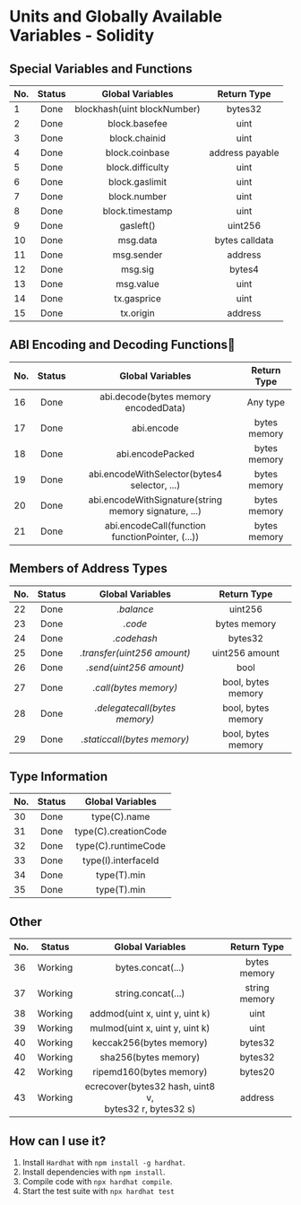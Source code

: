 # Units and Globally Available Variables - Solidity

## Special Variables and Functions

| No. | **Status** |     **Global Variables**    | **Return Type** |
|-----|:----------:|:---------------------------:|:---------------:|
| 1   |    Done    | blockhash(uint blockNumber) | bytes32         |
| 2   |    Done    | block.basefee               | uint            |
| 3   |    Done    | block.chainid               | uint            |
| 4   |    Done    | block.coinbase              | address payable |
| 5   |    Done    | block.difficulty            | uint            |
| 6   |    Done    | block.gaslimit              | uint            |
| 7   |    Done    | block.number                | uint            |
| 8   |    Done    | block.timestamp             | uint            |
| 9   |    Done    | gasleft()                   | uint256         |
| 10  |    Done    | msg.data                    | bytes calldata  |
| 11  |    Done    | msg.sender                  | address         |
| 12  |    Done    | msg.sig                     | bytes4          |
| 13  |    Done    | msg.value                   | uint            |
| 14  |    Done    | tx.gasprice                 | uint            |
| 15  |    Done    | tx.origin                   | address         |

## ABI Encoding and Decoding Functions
| No. | **Status** |                  **Global Variables**                 | **Return Type** |
|-----|:----------:|:-----------------------------------------------------:|:---------------:|
|  16 |    Done    | abi.decode(bytes memory encodedData)                  | Any type        |
|  17 |    Done    | abi.encode                                            | bytes memory    |
|  18 |    Done    | abi.encodePacked                                      | bytes memory    |
|  19 |    Done    | abi.encodeWithSelector(bytes4 selector, ...)          | bytes memory    |
|  20 |    Done    | abi.encodeWithSignature(string memory signature, ...) | bytes memory    |
|  21 |    Done    | abi.encodeCall(function functionPointer, (...))       | bytes memory    |


## Members of Address Types 

| No. | **Status** |            **Global Variables**            |   **Return Type**  |
|-----|:----------:|:------------------------------------------:|:------------------:|
|  22 |    Done    | <address>.balance                          | uint256            |
|  23 |    Done    | <address>.code                             | bytes memory       |
|  24 |    Done    | <address>.codehash                         | bytes32            |
|  25 |    Done    | <address payable>.transfer(uint256 amount) | uint256 amount     |
|  26 |    Done    | <address payable>.send(uint256 amount)     | bool               |
|  27 |    Done    | <address>.call(bytes memory)               | bool, bytes memory |
|  28 |    Done    | <address>.delegatecall(bytes memory)       | bool, bytes memory |
|  29 |    Done    | <address>.staticcall(bytes memory)         | bool, bytes memory |

## Type Information

| No. | **Status** | **Global Variables** |
|-----|:----------:|:--------------------:|
|  30 |    Done    | type(C).name         |
|  31 |    Done    | type(C).creationCode |
|  32 |    Done    | type(C).runtimeCode  |
|  33 |    Done    | type(I).interfaceId  |
|  34 |    Done    | type(T).min          |
|  35 |    Done    | type(T).min          |

## Other

| No. | **Status** |                    **Global Variables**                    | **Return Type** |
|-----|:----------:|:----------------------------------------------------------:|:---------------:|
|  36 |   Working  | bytes.concat(...)                                          | bytes memory    |
|  37 |   Working  | string.concat(...)                                         | string memory   |
|  38 |   Working  | addmod(uint x, uint y, uint k)                             | uint            |
|  39 |   Working  | mulmod(uint x, uint y, uint k)                             | uint            |
|  40 |   Working  | keccak256(bytes memory)                                    | bytes32         |
|  40 |   Working  | sha256(bytes memory)                                       | bytes32         |
|  42 |   Working  | ripemd160(bytes memory)                                    | bytes20         |
|  43 |   Working  | ecrecover(bytes32 hash, uint8 v, <br>bytes32 r, bytes32 s) | address         |

## How can I use it?

1. Install `Hardhat` with `npm install -g hardhat`.
2. Install dependencies with `npm install`.
3. Compile code with `npx hardhat compile`.
4. Start the test suite with `npx hardhat test`

```
